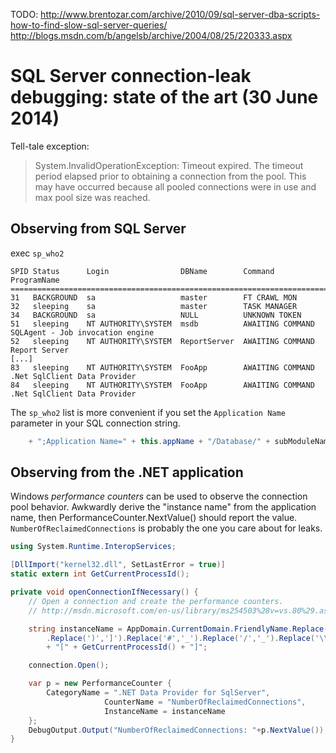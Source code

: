TODO: 
    http://www.brentozar.com/archive/2010/09/sql-server-dba-scripts-how-to-find-slow-sql-server-queries/
    http://blogs.msdn.com/b/angelsb/archive/2004/08/25/220333.aspx

# SQL Server connection-leak debugging: state of the art (30 June 2014)

Tell-tale exception:

> System.InvalidOperationException: Timeout expired. The timeout period elapsed prior to obtaining a connection from the pool.
> This may have occurred because all pooled connections were in use and max pool size was reached.

## Observing from SQL Server

exec `sp_who2`

```
SPID Status      Login                DBName        Command           ProgramName
======================================================================================================
31   BACKGROUND  sa                   master        FT CRAWL MON                                      
32   sleeping    sa                   master        TASK MANAGER                                      
34   BACKGROUND  sa                   NULL          UNKNOWN TOKEN                                     
51   sleeping    NT AUTHORITY\SYSTEM  msdb          AWAITING COMMAND  SQLAgent - Job invocation engine
52   sleeping    NT AUTHORITY\SYSTEM  ReportServer  AWAITING COMMAND  Report Server                   
[...]
83   sleeping    NT AUTHORITY\SYSTEM  FooApp        AWAITING COMMAND  .Net SqlClient Data Provider
84   sleeping    NT AUTHORITY\SYSTEM  FooApp        AWAITING COMMAND  .Net SqlClient Data Provider
```

The `sp_who2` list is more convenient if you set the `Application Name`
parameter in your SQL connection string.

```cs
    + ";Application Name=" + this.appName + "/Database/" + subModuleName + ";";
```

## Observing from the .NET application

Windows *performance counters* can be used to observe the connection pool
behavior. Awkwardly derive the "instance name" from the application name, then
PerformanceCounter.NextValue() should report the value.
`NumberOfReclaimedConnections` is probably the one you care about for leaks.

```cs
using System.Runtime.InteropServices;

[DllImport("kernel32.dll", SetLastError = true)]
static extern int GetCurrentProcessId();

private void openConnectionIfNecessary() {
    // Open a connection and create the performance counters.
    // http://msdn.microsoft.com/en-us/library/ms254503%28v=vs.80%29.aspx

    string instanceName = AppDomain.CurrentDomain.FriendlyName.Replace('(','[')
        .Replace(')',']').Replace('#','_').Replace('/','_').Replace('\\','_').ToLower()
        + "[" + GetCurrentProcessId() + "]";

    connection.Open();

    var p = new PerformanceCounter {
        CategoryName = ".NET Data Provider for SqlServer",
                     CounterName = "NumberOfReclaimedConnections",
                     InstanceName = instanceName
    };
    DebugOutput.Output("NumberOfReclaimedConnections: "+p.NextValue());
}
```
